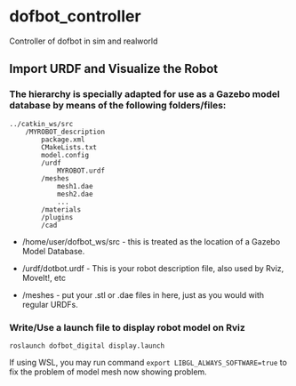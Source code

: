 # dofbot_controller
Controller of dofbot in sim and realworld

## Import URDF and Visualize the Robot

### The hierarchy is specially adapted for use as a Gazebo model database by means of the following folders/files:
```
../catkin_ws/src
    /MYROBOT_description
        package.xml
        CMakeLists.txt
        model.config
        /urdf
            MYROBOT.urdf
        /meshes
            mesh1.dae
            mesh2.dae
            ...
        /materials
        /plugins
        /cad
```
- /home/user/dofbot_ws/src - this is treated as the location of a Gazebo Model Database.

- /urdf/dotbot.urdf - This is your robot description file, also used by Rviz, MoveIt!, etc

- /meshes - put your .stl or .dae files in here, just as you would with regular URDFs.

### Write/Use a launch file to display robot model on Rviz
```
roslaunch dofbot_digital display.launch
```
If using WSL, you may run command `export LIBGL_ALWAYS_SOFTWARE=true` to fix the problem of model mesh now showing problem.